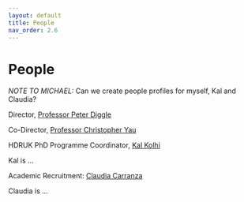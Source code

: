 ```yaml
---
layout: default
title: People
nav_order: 2.6
---
```


# People

*NOTE TO MICHAEL:* Can we create people profiles for myself, Kal and Claudia?

Director, [Professor Peter Diggle](https://www.hdruk.ac.uk/people/peter-diggle/)

Co-Director, [Professor Christopher Yau](https://www.turing.ac.uk/people/researchers/christopher-yau)

HDRUK PhD Programme Coordinator, [Kal Kolhi](https://www.turing.ac.uk/people/business-team)

Kal is ...

Academic Recruitment: [Claudia Carranza](https://www.turing.ac.uk/people/business-team)

Claudia is ...